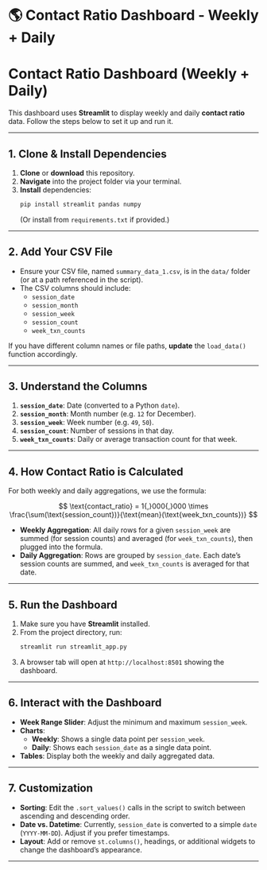 # :earth_americas: Contact Ratio Dashboard - Weekly + Daily

# Contact Ratio Dashboard (Weekly + Daily)

This dashboard uses **Streamlit** to display weekly and daily **contact ratio** data. Follow the steps below to set it up and run it.

---

## 1. Clone & Install Dependencies
1. **Clone** or **download** this repository.
2. **Navigate** into the project folder via your terminal.
3. **Install** dependencies:
    ```bash
    pip install streamlit pandas numpy
    ```
   (Or install from `requirements.txt` if provided.)

---

## 2. Add Your CSV File
- Ensure your CSV file, named `summary_data_1.csv`, is in the `data/` folder (or at a path referenced in the script).
- The CSV columns should include:
  - `session_date`
  - `session_month`
  - `session_week`
  - `session_count`
  - `week_txn_counts`

If you have different column names or file paths, **update** the `load_data()` function accordingly.

---

## 3. Understand the Columns
1. **`session_date`**: Date (converted to a Python `date`).
2. **`session_month`**: Month number (e.g. `12` for December).
3. **`session_week`**: Week number (e.g. `49`, `50`).
4. **`session_count`**: Number of sessions in that day.
5. **`week_txn_counts`**: Daily or average transaction count for that week.

---

## 4. How Contact Ratio is Calculated
For both weekly and daily aggregations, we use the formula:

$$
\text{contact_ratio} = 1{,}000{,}000 \times \frac{\sum(\text{session_count})}{\text{mean}(\text{week_txn_counts})}
$$

- **Weekly Aggregation**: All daily rows for a given `session_week` are summed (for session counts) and averaged (for `week_txn_counts`), then plugged into the formula.
- **Daily Aggregation**: Rows are grouped by `session_date`. Each date’s session counts are summed, and `week_txn_counts` is averaged for that date.

---

## 5. Run the Dashboard
1. Make sure you have **Streamlit** installed.
2. From the project directory, run:
    ```bash
    streamlit run streamlit_app.py
    ```
3. A browser tab will open at `http://localhost:8501` showing the dashboard.

---

## 6. Interact with the Dashboard
- **Week Range Slider**: Adjust the minimum and maximum `session_week`.
- **Charts**:
  - **Weekly**: Shows a single data point per `session_week`.
  - **Daily**: Shows each `session_date` as a single data point.
- **Tables**: Display both the weekly and daily aggregated data.

---

## 7. Customization
- **Sorting**: Edit the `.sort_values()` calls in the script to switch between ascending and descending order.
- **Date vs. Datetime**: Currently, `session_date` is converted to a simple `date` (`YYYY-MM-DD`). Adjust if you prefer timestamps.
- **Layout**: Add or remove `st.columns()`, headings, or additional widgets to change the dashboard’s appearance.

---
